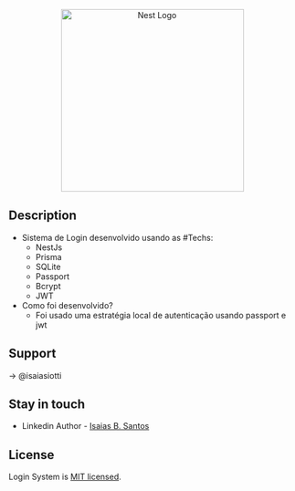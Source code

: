 <p align="center">
  <a href="http://nestjs.com/" target="blank"><img src="https://i.ytimg.com/vi/5rlsUfQTRzs/maxresdefault.jpg" width="320" alt="Nest Logo" /></a>
</p>

## Description

- Sistema de Login desenvolvido usando as #Techs:
  - NestJs
  - Prisma
  - SQLite
  - Passport
  - Bcrypt
  - JWT
- Como foi desenvolvido?
  - Foi usado uma estratégia local de autenticação usando passport e jwt

## Support

-> @isaiasiotti

## Stay in touch

- Linkedin Author - [Isaias B. Santos](https://www.linkedin.com/in/isaiasiotti)

## License

Login System is [MIT licensed](LICENSE).
